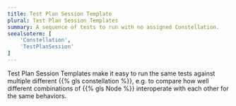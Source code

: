 ```yaml
---
title: Test Plan Session Template
plural: Test Plan Session Templates
summary: A sequence of tests to run with no assigned Constellation.
seealsoterm: [
    'Constellation',
    'TestPlanSession'
]
---
```


Test Plan Session Templates make it easy to run the same tests against multiple
different {{% gls constellation %}}, e.g. to compare how well different
combinations of {{% gls Node %}} interoperate with each other for the same
behaviors.
